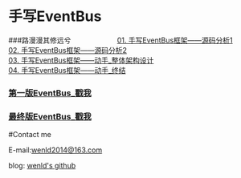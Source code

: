 # 手写EventBus

###路漫漫其修远兮　　　
　　　
[01. 手写EventBus框架——源码分析1](http://www.jianshu.com/p/4fca27937572)  
[02. 手写EventBus框架——源码分析2](http://www.jianshu.com/p/f40235397460)  
[03. 手写EventBus框架——动手_整体架构设计](http://www.jianshu.com/p/cdfc4c8e4ed9)  
[04.  手写EventBus框架——动手_终结](http://www.jianshu.com/p/ae1fb32ea677)  


### [第一版EventBus_戳我](https://github.com/LidongWen/EventBusWenld/tree/master/eventbus_001)

### [最终版EventBus_戳我](https://github.com/LidongWen/EventBusWenld/tree/master/eventbus_002)


#Contact me

E-mail:wenld2014@163.com

blog: [wenld's github](http://www.jianshu.com/u/99f514ea81b3)
